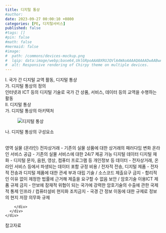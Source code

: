 ```yaml
---
title: 디지털 통상
#author: 
date: 2023-09-27 00:00:10 +0800
categories: [PE, 디지털서비스]
published: false
#tags: []
#pin: false
#math: false
#mermaid: false
#image:
#  path: /commons/devices-mockup.png
#  lqip: data:image/webp;base64,UklGRpoAAABXRUJQVlA4WAoAAAAQAAAADwAABwAAQUxQSDIAAAARL0AmbZurmr57yyIiqE8oiG0bejIYEQTgqiDA9vqnsUSI6H+oAERp2HZ65qP/VIAWAFZQOCBCAAAA8AEAnQEqEAAIAAVAfCWkAALp8sF8rgRgAP7o9FDvMCkMde9PK7euH5M1m6VWoDXf2FkP3BqV0ZYbO6NA/VFIAAAA
#  alt: Responsive rendering of Chirpy theme on multiple devices.
---
```


<div class="post-wrap">
  <div class="para">
    <div class="para-title">
      I. 국가 간 디지털 교역 활동, 디지털 통상
    </div>
    <div class="para-cntnt">
      <div class="para">
        <div class="para-title">
          가. 디지털 통상의 정의
        </div>
        <div class="para-cntnt">
            인터넷과 ICT 등의 디지털 기술로 국가 간 상품, 서비스, 데이터 등의 교역을 수행하는 활동
        </div>
      </div>
    </div>
  </div>
  
  <div class="para">
    <div class="para-title">
      II. 디지털 통상
    </div>
    <div class="para-cntnt">
      <div class="para">
        <div class="para-title">
          가. 디지털 통상의 아키텍처
        </div>
        <div class="para-cntnt">
          <figure class="post-figure">
            <img src="/assets/img/posts/디지털-통상.png" alt="디지털 통상">
<!--            <figcaption>Source: Unveiling the Metaverse: Exploring Emerging Trends, Multifaceted Perspectives, and Future Challenges</figcaption>-->
          </figure>
        </div>
      </div>
      <div class="para">
        <div class="para-title">
          나. 디지털 통상의 구성요소
        </div>
        <div class="para-cntnt">
          <table class="post-table">
          </table>
          영역
  실물 (온라인) 
    전자상거래 - 기존의 실물 상품에 대한 상거래의 패러다임 변화 
    온라인 서비스 공급 - 기존의 실물 서비스에 대한 24/7 제공 가능 
  디지털 데이터 
    디지털 재화 - 디지털 문자, 음원, 영상, 컴퓨터 프로그램 등 
    개인정보 등 데이터 - 전자상거래, 온라인 서비스 등에서 파생되는 데이터 포함
규정
  비용 / 전자적 전송, 디지털 제품 - 전자적 전송과 디지털 제품에 대한 관세 부과 대립 
  기술 / 소스코드 제출요구 금지 - 합리적인 이유 없이 제정한 법률에 근거해 제출을 요구할 수 없음 
  보안 / 암호기술 이용ICT 제품 규제 금지 - 안보에 잠재적 위협이 되는 국가에 강력한 암호기술의 수출에 관한 국제적 통제
  인프라 / 컴퓨터설비 현지화 조치금지 - 국경 간 정보 이동에 대한 규제로 정보의 현지 저장 의무화 규제

        </div>
      </div>
    </div>
  </div>

  <div class="refr-wrap">
    <div class="refr-title">
        참고자료
    </div>
    <ol class="refr-list">
    <!--    <li>(나현식, 최대선) <a target="_blank" href="https://scienceon.kisti.re.kr/commons/util/originalView.do?cn=JAKO202225948430499&oCn=JAKO202225948430499&dbt=JAKO&journal=NJOU00291864">메타버스 보안 위협 요소 및 대응 방안 검토</a></li>-->
    <!--    <li>(M. Uddin, S. Manickam, H. Ullah, M. Obaidat and A. Dandoush) <a target="_blank" href="https://ieeexplore.ieee.org/abstract/document/10138386">Unveiling the Metaverse: Exploring Emerging Trends, Multifaceted Perspectives, and Future Challenges</a></li>-->
    </ol>
  </div>
</div>
